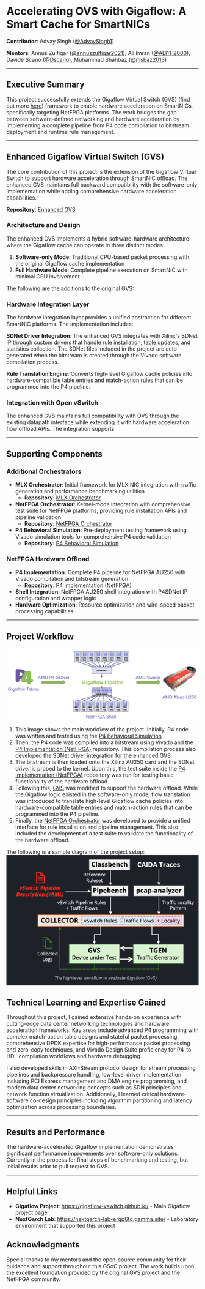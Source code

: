# Accelerating OVS with Gigaflow: A Smart Cache for SmartNICs

**Contributor**: Advay Singh ([@AdvaySingh1])

**Mentors**: Annus Zulfiqar ([@annuszulfiqar2021]), Ali Imran ([@ALI11-2000]), Davide Scano ([@Dscano]), Muhammad Shahbaz ([@msbaz2013])

[@AdvaySingh1]: https://github.com/AdvaySingh1
[@annuszulfiqar2021]: https://github.com/annuszulfiqar2021
[@ALI11-2000]: https://github.com/ALI11-2000
[@Dscano]: https://github.com/Dscano
[@msbaz2013]: https://github.com/msbaz2013

---

## Executive Summary

This project successfully extends the Gigaflow Virtual Switch (GVS) (find out more [here](https://gigaflow-vswitch.github.io/)) framework to enable hardware acceleration on SmartNICs, specifically targeting NetFPGA platforms. The work bridges the gap between software-defined networking and hardware acceleration by implementing a complete pipeline from P4 code compilation to bitstream deployment and runtime rule management.

---

## Enhanced Gigaflow Virtual Switch (GVS)

The core contribution of this project is the extension of the Gigaflow Virtual Switch to support hardware acceleration through SmartNIC offload. The enhanced GVS maintains full backward compatibility with the software-only implementation while adding comprehensive hardware acceleration capabilities.

**Repository**: [Enhanced GVS](https://github.com/AdvaySingh1/gvs-offload/tree/main)

### Architecture and Design

The enhanced GVS implements a hybrid software-hardware architecture where the Gigaflow cache can operate in three distinct modes:

1. **Software-only Mode**: Traditional CPU-based packet processing with the original Gigaflow cache implementation
2. **Full Hardware Mode**: Complete pipeline execution on SmartNIC with minimal CPU involvement

The following are the additions to the original GVS:

### Hardware Integration Layer

The hardware integration layer provides a unified abstraction for different SmartNIC platforms. The implementation includes:

**SDNet Driver Integration**: The enhanced GVS integrates with Xilinx's SDNet IP through custom drivers that handle rule installation, table updates, and statistics collection. The SDNet files included in the project are auto-generated when the bitstream is created through the Vivado software compilation process.

**Rule Translation Engine**: Converts high-level Gigaflow cache policies into hardware-compatible table entries and match-action rules that can be programmed into the P4 pipeline.

### Integration with Open vSwitch

The enhanced GVS maintains full compatibility with OVS through the existing datapath interface while extending it with hardware acceleration flow offload APIs. The integration supports:

---

## Supporting Components

### Additional Orchestrators
- **MLX Orchestrator**: Initial framework for MLX NIC integration with traffic generation and performance benchmarking utilities
  - **Repository**: [MLX Orchestrator](https://github.com/AdvaySingh1/gigaflow-orchestrator/tree/main)
- **NetFPGA Orchestrator**: Kernel-mode integration with comprehensive test suite for NetFPGA platforms, providing rule installation APIs and pipeline validation
  - **Repository**: [NetFPGA Orchestrator](https://github.com/AdvaySingh1/gigaflow-orchestrator-p4sdnet-offload)
- **P4 Behavioral Simulation**: Pre-deployment testing framework using Vivado simulation tools for comprehensive P4 code validation
  - **Repository**: [P4 Behavioral Simulation](https://github.com/AdvaySingh1/p4c-sdnet-Behavioral-Sim)

### NetFPGA Hardware Offload
- **P4 Implementation**: Complete P4 pipeline for NetFPGA AU250 with Vivado compilation and bitstream generation
  - **Repository**: [P4 Implementation (NetFPGA)](https://github.com/AdvaySingh1/NetFPGA-au250-Offload)
- **Shell Integration**: NetFPGA AU250 shell integration with P4SDNet IP configuration and wrapper logic
- **Hardware Optimization**: Resource optimization and wire-speed packet processing capabilities

---

## Project Workflow
![Alt text](assets/GSOC_img_1.png "GVS Acceleration Image")
1. This image shows the main workflow of the project. Initially, P4 code was written and tested using the [P4 Behavioral Simulation](https://github.com/AdvaySingh1/p4c-sdnet-Behavioral-Sim). 
2. Then, the P4 code was compiled into a bitstream using Vivado and the [P4 Implementation (NetFPGA)](https://github.com/AdvaySingh1/NetFPGA-au250-Offload) repository. This compilation process also developed the SDNet driver integration for the enhanced GVS.
3. The bitstream is then loaded onto the Xilinx AU250 card and the SDNet driver is probed to the kernel. Upon this, the test suite inside the [P4 Implementation (NetFPGA)](https://github.com/AdvaySingh1/NetFPGA-au250-Offload) repository was run for testing basic functionality of the hardware offload.
4. Following this, [GVS](https://github.com/AdvaySingh1/gvs) was modified to support the hardware offload. While the Gigaflow logic existed in the software-only mode, flow translation was introduced to translate high-level Gigaflow cache policies into hardware-compatible table entries and match-action rules that can be programmed into the P4 pipeline.
5. Finally, the [NetFPGA Orchestrator](https://github.com/AdvaySingh1/gigaflow-orchestrator-p4sdnet-offload) was developed to provide a unified interface for rule installation and pipeline management. This also included the development of a test suite to validate the functionality of the hardware offload.

The following is a sample diagram of the project setup:
![Alt text](assets/GSOC_img_2.png "Orchestration Image")

## Technical Learning and Expertise Gained

Throughout this project, I gained extensive hands-on experience with cutting-edge data center networking technologies and hardware acceleration frameworks. Key areas include advanced P4 programming with complex match-action table designs and stateful packet processing, comprehensive DPDK expertise for high-performance packet processing and zero-copy techniques, and Vivado Design Suite proficiency for P4-to-HDL compilation workflows and hardware debugging. 

I also developed skills in AXI-Stream protocol design for stream processing pipelines and backpressure handling, low-level driver implementation including PCI Express management and DMA engine programming, and modern data center networking concepts such as SDN principles and network function virtualization. Additionally, I learned critical hardware-software co-design principles including algorithm partitioning and latency optimization across processing boundaries.

---

## Results and Performance

The hardware-accelerated Gigaflow implementation demonstrates significant performance improvements over software-only solutions. Currently in the process for final steps of benchmarking and testing, but initial results prior to pull request to GVS.

---

## Helpful Links

- **Gigaflow Project**: https://gigaflow-vswitch.github.io/ - Main Gigaflow project page
- **NextGarch Lab**: https://nextgarch-lab-ergp6tq.gamma.site/ - Laboratory environment that supported this project

## Acknowledgments

Special thanks to my mentors and the open-source community for their guidance and support throughout this GSoC project. The work builds upon the excellent foundation provided by the original GVS project and the NetFPGA community.